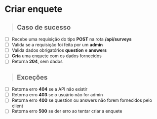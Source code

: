 # Criar enquete

> ## Caso de sucesso

- [ ] Recebe uma requisição do tipo **POST** na rota **/api/surveys**
- [ ] Valida se a requisição foi feita por um **admin**
- [ ] Valida dados obrigatórios **question** e **answers**
- [ ] **Cria** uma enquete com os dados fornecidos
- [ ] Retorna **204**, sem dados

> ## Exceções

- [ ] Retorna erro **404** se a API não existir
- [ ] Retorna erro **403** se o usuário não for admin
- [ ] Retorna erro **400** se question ou answers não forem fornecidos pelo client
- [ ] Retorna erro **500** se der erro ao tentar criar a enquete
